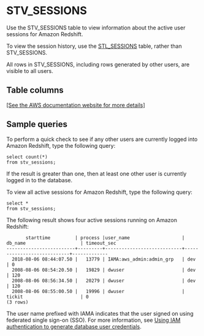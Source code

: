 # STV\_SESSIONS<a name="r_STV_SESSIONS"></a>

Use the STV\_SESSIONS table to view information about the active user sessions for Amazon Redshift\.

To view the session history, use the [STL\_SESSIONS](r_STL_SESSIONS.md) table, rather than STV\_SESSIONS\.

All rows in STV\_SESSIONS, including rows generated by other users, are visible to all users\.

## Table columns<a name="r_STV_SESSIONS-table-columns"></a>

[\[See the AWS documentation website for more details\]](http://docs.aws.amazon.com/redshift/latest/dg/r_STV_SESSIONS.html)

## Sample queries<a name="r_STV_SESSIONS-sample-queries"></a>

To perform a quick check to see if any other users are currently logged into Amazon Redshift, type the following query:

```
select count(*)
from stv_sessions;
```

If the result is greater than one, then at least one other user is currently logged in to the database\.

To view all active sessions for Amazon Redshift, type the following query:

```
select *
from stv_sessions;
```

The following result shows four active sessions running on Amazon Redshift:

```
       starttime         | process |user_name                   | db_name                    | timeout_sec
-------------------------+---------+----------------------------+----------------------------+-------------
  2018-08-06 08:44:07.50 |   13779 | IAMA:aws_admin:admin_grp   | dev                        | 0
  2008-08-06 08:54:20.50 |   19829 | dwuser                     | dev                        | 120
  2008-08-06 08:56:34.50 |   20279 | dwuser                     | dev                        | 120
  2008-08-06 08:55:00.50 |   19996 | dwuser                     | tickit                     | 0
(3 rows)
```

The user name prefixed with IAMA indicates that the user signed on using federated single sign\-on \(SSO\)\. For more information, see [Using IAM authentication to generate database user credentials](https://docs.aws.amazon.com/redshift/latest/mgmt/generating-user-credentials.html)\.